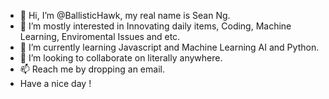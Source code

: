 - 👋 Hi, I’m @BallisticHawk, my real name is Sean Ng.
- 👀 I’m mostly interested in Innovating daily items, Coding, Machine Learning, Enviromental Issues and etc.
- 🌱 I’m currently learning Javascript and Machine Learning AI and Python.
- 💞️ I’m looking to collaborate on literally anywhere.
- 📫 Reach me by dropping an email.
- Have a nice day !

<!---
BallisticHawk/BallisticHawk is a ✨ special ✨ repository because its `README.md` (this file) appears on your GitHub profile.
You can click the Preview link to take a look at your changes.
--->

